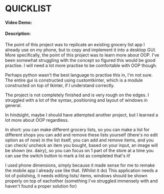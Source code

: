 # QUICKLIST
#### Video Demo:  <URL HERE>
#### Description:
The point of this project was to replicate an existing grocery list app I already use on my phone, but to copy and implement it into a desktop GUI.
More specifically, the point of this project was to learn more about OOP. I've been somewhat struggling with the concept so figured this would be good practise.
I will need a lot more practise to be comfortable with OOP though.

Perhaps python wasn't the best language to practise this in, I'm not sure.
The entire gui is constructed using customtkinter, which is a module constructed on top of tkinter, if I understand correctly.

The project is not completely finished and is very rough on the edges. I struggled with a lot of the syntax, positioning and layout of windows in general.

In hindsight, maybe I should have attempted another project, but I learned a lot more about OOP regardless.

In short:
you can make different grocery lists, so you can make a list for different shops
you can add and remove these lists yourself (there's no edit option as of now)
in the list itself, you can add and remove items, and you can check/ uncheck an item you bought, based on your input, an image will be shown (ex. dairy), so you can focus on 1 part of the store at a time
you can use the switch button to mark a list as completed
that's it!

I used phone dimensions, simply because it made sense for me to remake the mobile app I already use like that. (Whilst it do)
This application needs a lot of polishing, it needs editing lists/ items, windows should be shown properly on top of eachother (something I've struggled immensely with and haven't found a proper solution for)